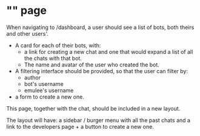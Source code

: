 # "" page

When navigating to /dashboard, a user should see a list of bots, both theirs and other users'.

- A card for each of their bots, with:
  - a link for creating a new chat and one that would expand a list of all the chats with that bot.
  - The name and avatar of the user who created the bot.
- A filtering interface should be provided, so that the user can filter by:
  - author
  - bot's username
  - emulee's username
- a form to create a new one.

This page, together with the chat, should be included in a new layout.

The layout will have: a sidebar / burger menu with all the past chats and a link to the developers page + a button to create a new one.
